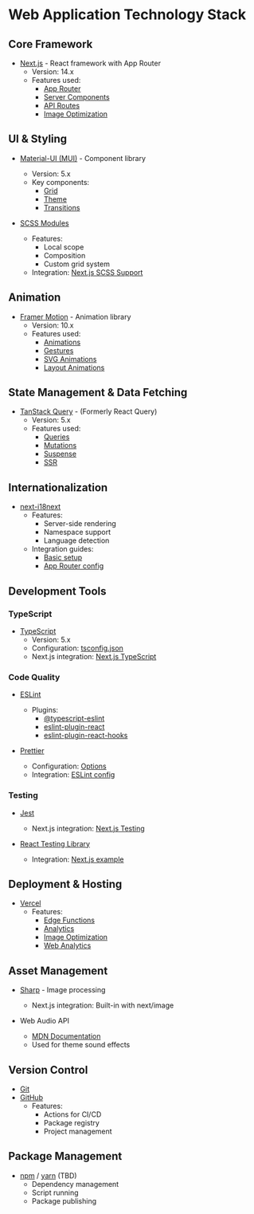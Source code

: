 # Web Application Technology Stack

## Core Framework
- [Next.js](https://nextjs.org/docs) - React framework with App Router
  - Version: 14.x
  - Features used:
    - [App Router](https://nextjs.org/docs/app)
    - [Server Components](https://nextjs.org/docs/getting-started/react-essentials#server-components)
    - [API Routes](https://nextjs.org/docs/app/building-your-application/routing/route-handlers)
    - [Image Optimization](https://nextjs.org/docs/app/building-your-application/optimizing/images)

## UI & Styling
- [Material-UI (MUI)](https://mui.com/material-ui/getting-started/) - Component library
  - Version: 5.x
  - Key components:
    - [Grid](https://mui.com/material-ui/react-grid/)
    - [Theme](https://mui.com/material-ui/customization/theming/)
    - [Transitions](https://mui.com/material-ui/transitions/)

- [SCSS Modules](https://github.com/css-modules/css-modules)
  - Features:
    - Local scope
    - Composition
    - Custom grid system
  - Integration: [Next.js SCSS Support](https://nextjs.org/docs/app/building-your-application/styling/sass)

## Animation
- [Framer Motion](https://www.framer.com/motion/) - Animation library
  - Version: 10.x
  - Features used:
    - [Animations](https://www.framer.com/motion/animation/)
    - [Gestures](https://www.framer.com/motion/gestures/)
    - [SVG Animations](https://www.framer.com/motion/svg/)
    - [Layout Animations](https://www.framer.com/motion/layout-animations/)

## State Management & Data Fetching
- [TanStack Query](https://tanstack.com/query/latest) - (Formerly React Query)
  - Version: 5.x
  - Features used:
    - [Queries](https://tanstack.com/query/latest/docs/framework/react/guides/queries)
    - [Mutations](https://tanstack.com/query/latest/docs/framework/react/guides/mutations)
    - [Suspense](https://tanstack.com/query/latest/docs/framework/react/guides/suspense)
    - [SSR](https://tanstack.com/query/latest/docs/framework/react/guides/ssr)

## Internationalization
- [next-i18next](https://github.com/i18next/next-i18next)
  - Features:
    - Server-side rendering
    - Namespace support
    - Language detection
  - Integration guides:
    - [Basic setup](https://github.com/i18next/next-i18next#basic-setup)
    - [App Router config](https://github.com/i18next/next-i18next#app-directory)

## Development Tools

### TypeScript
- [TypeScript](https://www.typescriptlang.org/docs/)
  - Version: 5.x
  - Configuration: [tsconfig.json](https://www.typescriptlang.org/docs/handbook/tsconfig-json.html)
  - Next.js integration: [Next.js TypeScript](https://nextjs.org/docs/app/building-your-application/configuring/typescript)

### Code Quality
- [ESLint](https://eslint.org/docs/latest/)
  - Plugins:
    - [@typescript-eslint](https://typescript-eslint.io/)
    - [eslint-plugin-react](https://github.com/jsx-eslint/eslint-plugin-react)
    - [eslint-plugin-react-hooks](https://www.npmjs.com/package/eslint-plugin-react-hooks)

- [Prettier](https://prettier.io/docs/en/)
  - Configuration: [Options](https://prettier.io/docs/en/options.html)
  - Integration: [ESLint config](https://github.com/prettier/eslint-config-prettier)

### Testing
- [Jest](https://jestjs.io/docs/getting-started)
  - Next.js integration: [Next.js Testing](https://nextjs.org/docs/app/building-your-application/testing/jest)

- [React Testing Library](https://testing-library.com/docs/react-testing-library/intro/)
  - Integration: [Next.js example](https://github.com/vercel/next.js/tree/canary/examples/with-jest)

## Deployment & Hosting
- [Vercel](https://vercel.com/docs)
  - Features:
    - [Edge Functions](https://vercel.com/docs/functions/edge-functions)
    - [Analytics](https://vercel.com/docs/analytics)
    - [Image Optimization](https://vercel.com/docs/image-optimization)
    - [Web Analytics](https://vercel.com/docs/analytics)

## Asset Management
- [Sharp](https://sharp.pixelplumbing.com/) - Image processing
  - Next.js integration: Built-in with next/image

- Web Audio API
  - [MDN Documentation](https://developer.mozilla.org/en-US/docs/Web/API/Web_Audio_API)
  - Used for theme sound effects

## Version Control
- [Git](https://git-scm.com/doc)
- [GitHub](https://docs.github.com/en)
  - Features:
    - Actions for CI/CD
    - Package registry
    - Project management

## Package Management
- [npm](https://docs.npmjs.com/) / [yarn](https://yarnpkg.com/getting-started) (TBD)
  - Dependency management
  - Script running
  - Package publishing
